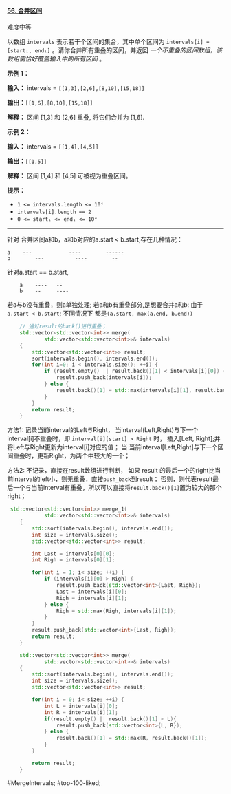 #### [56. 合并区间](https://leetcode.cn/problems/merge-intervals/)

难度中等

以数组 `intervals` 表示若干个区间的集合，其中单个区间为 `intervals[i] = [startᵢ, endᵢ]` 。请你合并所有重叠的区间，并返回 _一个不重叠的区间数组，该数组需恰好覆盖输入中的所有区间_ 。

**示例 1：**

**输入：** intervals = `[[1,3],[2,6],[8,10],[15,18]]`

**输出：**`[[1,6],[8,10],[15,18]]`

**解释：** 区间 \[1,3] 和 \[2,6] 重叠, 将它们合并为 \[1,6].

**示例 2：**

**输入：** intervals = `[[1,4],[4,5]]`

**输出：**`[[1,5]]`

**解释：** 区间 \[1,4] 和 \[4,5] 可被视为重叠区间。

**提示：**

-   `1 <= intervals.length <= 10⁴`
-   `intervals[i].length == 2`
-   `0 <= startᵢ <= endᵢ <= 10⁴`
---- ----
针对 合并区间a和b，a和b对应的a.start < b.start,存在几种情况：
```
a    ---            ----        ------
b        ---          ----        --
```
针对a.start == b.start,
```
    a    ----   --
    b    --     ----
```
若a与b没有重叠，则a单独处理;
若a和b有重叠部分,是想要合并a和b:
由于`a.start < b.start`; 不同情况下 都是`(a.start, max(a.end, b.end))`
```cpp
    // 通过result的back()进行重叠；
    std::vector<std::vector<int>> merge(
            std::vector<std::vector<int>>& intervals)
    {
        std::vector<std::vector<int>> result;
        sort(intervals.begin(), intervals.end());
        for(int i=0; i < intervals.size(); ++i) {
            if (result.empty() || result.back()[1] < intervals[i][0]) {
                result.push_back(intervals[i]);
            } else {
                result.back()[1] = std::max(intervals[i][1], result.back()[1]);
            }
        }
        return result;
    }
```
方法1:
记录当前interval的Left与Right，
当interval(Left,Right)与下一个interval[i]不重叠时，即 `interval[i][start] > Right` 时，
 插入[Left, Right];并将Left与Right更新为interval[i]对应的值；
当 当前interval[Left,Right]与下一个区间重叠时，更新Right，为两个中较大的一个；

方法2:
不记录，直接在result数组进行判断，
如果 result 的最后一个的right比当前interval的left小，则无重叠，直接`push_back`到result；
否则，则代表result最后一个与当前interval有重叠，所以可以直接将`result.back()[1]`置为较大的那个right；
```cpp
 std::vector<std::vector<int>> merge_1(
            std::vector<std::vector<int>>& intervals) 
    {
        std::sort(intervals.begin(), intervals.end());
        int size = intervals.size();
        std::vector<std::vector<int>> result;

        int Last = intervals[0][0];
        int Righ = intervals[0][1];

        for(int i = 1; i< size; ++i) {
            if (intervals[i][0] > Righ) {
                result.push_back(std::vector<int>{Last, Righ});
                Last = intervals[i][0];
                Righ = intervals[i][1];
            } else {
                Righ = std::max(Righ, intervals[i][1]);
            }
        }
        result.push_back(std::vector<int>{Last, Righ});
        return result;
    }
```



```cpp
    std::vector<std::vector<int>> merge(
            std::vector<std::vector<int>>& intervals) 
    {
        std::sort(intervals.begin(), intervals.end());
        int size = intervals.size();
        std::vector<std::vector<int>> result;

        for(int i = 0; i< size; ++i) {
            int L = intervals[i][0];
            int R = intervals[i][1];
            if(result.empty() || result.back()[1] < L){
                result.push_back(std::vector<int>{L, R});
            } else {
                result.back()[1] = std::max(R, result.back()[1]);
            }
        }

        return result;
    }
```
#MergeIntervals; #top-100-liked;
